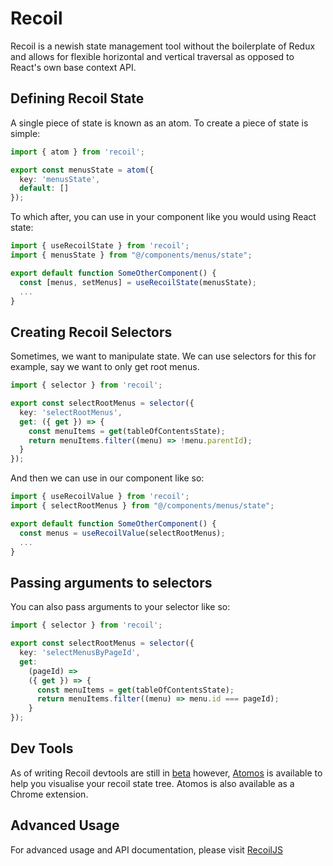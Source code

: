 # Recoil

Recoil is a newish state management tool without the boilerplate of Redux and allows for flexible horizontal and vertical traversal as opposed to React's own base context API.

## Defining Recoil State

A single piece of state is known as an atom. To create a piece of state is simple:

```ts
import { atom } from 'recoil';

export const menusState = atom({
  key: 'menusState',
  default: []
});
```

To which after, you can use in your component like you would using React state:

```ts
import { useRecoilState } from 'recoil';
import { menusState } from "@/components/menus/state";

export default function SomeOtherComponent() {
  const [menus, setMenus] = useRecoilState(menusState);
  ...
}
```

## Creating Recoil Selectors

Sometimes, we want to manipulate state. We can use selectors for this for example, say we want to only get root menus.

```ts
import { selector } from 'recoil';

export const selectRootMenus = selector({
  key: 'selectRootMenus',
  get: ({ get }) => {
    const menuItems = get(tableOfContentsState);
    return menuItems.filter((menu) => !menu.parentId);
  }
});
```

And then we can use in our component like so:

```ts
import { useRecoilValue } from 'recoil';
import { selectRootMenus } from "@/components/menus/state";

export default function SomeOtherComponent() {
  const menus = useRecoilValue(selectRootMenus);
  ...
}
```

## Passing arguments to selectors

You can also pass arguments to your selector like so:

```ts
import { selector } from 'recoil';

export const selectRootMenus = selector({
  key: 'selectMenusByPageId',
  get:
    (pageId) =>
    ({ get }) => {
      const menuItems = get(tableOfContentsState);
      return menuItems.filter((menu) => menu.id === pageId);
    }
});
```

## Dev Tools

As of writing Recoil devtools are still in [beta](https://recoiljs.org/docs/guides/dev-tools/) however, [Atomos](https://www.getatomos.io/) is available to help you visualise your recoil state tree. Atomos is also available as a Chrome extension.

## Advanced Usage

For advanced usage and API documentation, please visit [RecoilJS](https://recoiljs.org/docs/introduction/getting-started/)
